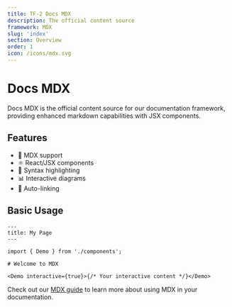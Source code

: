 ```yaml
---
title: TF-2 Docs MDX
description: The official content source
framework: MDX
slug: 'index'
section: Overview
order: 1
icon: /icons/mdx.svg
---
```


# Docs MDX

Docs MDX is the official content source for our documentation framework, providing enhanced markdown capabilities with JSX components.

## Features

- 📝 MDX support
- ⚛️ React/JSX components
- 🎨 Syntax highlighting
- 📊 Interactive diagrams
- 🔗 Auto-linking

## Basic Usage

```mdx
---
title: My Page
---

import { Demo } from './components';

# Welcome to MDX

<Demo interactive={true}>{/* Your interactive content */}</Demo>
```

Check out our [MDX guide](/docs/mdx/guide) to learn more about using MDX in your documentation.
